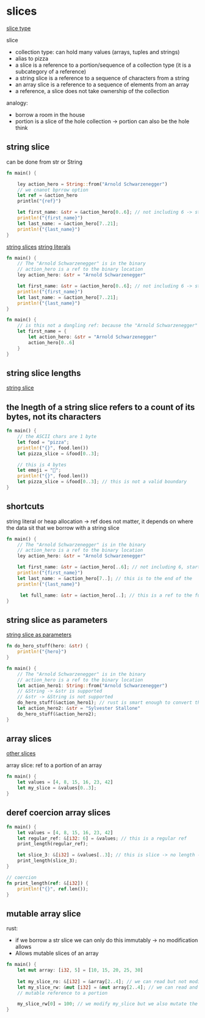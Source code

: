 # slices

[slice type](https://doc.rust-lang.org/book/ch04-03-slices.html#the-slice-type)

slice
- collection type: can hold many values (arrays, tuples and strings)
- alias to pizza
- a slice is a reference to a portion/sequence of a collection type (it is a subcategory of a reference)
- a string slice is a reference to a sequence of characters from a string
- an array slice is a reference to a sequence of elements from an array
- a reference, a slice does not take ownership of the collection

analogy:
- borrow a room in the house
- portion is a slice of the hole collection -> portion can also be the hole think

## string slice

can be done from str or String

```rust
fn main() {

    ley action_hero = String::from("Arnold Schwarzenegger")
    // we cnanot bprrow option
    let ref = &action_hero
    println("{ref}")

    let first_name: &str = &action_hero[0..6]; // not including 6 -> string slice
    println!("{first_name}")
    let last_name: = &action_hero[7..21];
    println!("{last_name}")
}
```

[string slices](https://doc.rust-lang.org/book/ch04-03-slices.html#string-slices)
[string literals](https://doc.rust-lang.org/book/ch04-03-slices.html#string-literals-as-slices)


```rust
fn main() {
    // The "Arnold Schwarzenegger" is in the binary
    // action_hero is a ref to the binary location
    ley action_hero: &str = "Arnold Schwarzenegger"

    let first_name: &str = &action_hero[0..6]; // not including 6 -> string slice
    println!("{first_name}")
    let last_name: = &action_hero[7..21];
    println!("{last_name}")
}
```

```rust
fn main() {    
    // is this not a dangling ref: because the "Arnold Schwarzenegger" string is in the binary -> the text refering to is in the binary file
    let first_name = {
        let action_hero: &str = "Arnold Schwarzenegger"
        action_hero[0..6]
    } 
}
```

## string slice lengths

[string slice](https://doc.rust-lang.org/book/ch08-02-strings.html#slicing-strings)

the lnegth of a string slice refers to a count of its bytes, not its characters
- 

```rust
fn main() { 
    // the ASCII chars are 1 byte
    let food = "pizza";
    println!("{}", food.len())
    let pizza_slice = &food[0..3];

    // this is 4 bytes
    let emoji = "🍕";
    println!("{}", food.len())
    let pizza_slice = &food[0..3]; // this is not a valid boundary
}
```

## shortcuts

string literal or heap allocation -> ref does not matter, it depends on where the data sit that we borrow with a string slice

```rust
fn main() { 
    // The "Arnold Schwarzenegger" is in the binary
    // action_hero is a ref to the binary location
    ley action_hero: &str = "Arnold Schwarzenegger"

    let first_name: &str = &action_hero[..6]; // not including 6, start from the beginning -> string slice
    println!("{first_name}")
    let last_name: = &action_hero[7..]; // this is to the end of the 
    println!("{last_name}")

     let full_name: &str = &action_hero[..]; // this is a ref to the full content
}
```

## string slice as parameters

[string slice as parameters](https://doc.rust-lang.org/book/ch04-03-slices.html#string-slices-as-parameters)

```rust
fn do_hero_stuff(hero: &str) {
    println!("{hero}")
}

fn main() { 
    // The "Arnold Schwarzenegger" is in the binary
    // action_hero is a ref to the binary location
    let action_hero1: String::from("Arnold Schwarzenegger")
    // &String -> &str is supported
    // &str -> &String is not supported
    do_hero_stuff(&action_hero1); // rust is smart enough to convert this as ref str
    let action_hero2: &str = "Sylvester Stallone"
    do_hero_stuff(&action_hero2);
}
```

## array slices

[other slices](https://doc.rust-lang.org/book/ch04-03-slices.html#other-slices)

array slice: ref to a portion of an array

```rust
fn main() {
    let values = [4, 8, 15, 16, 23, 42]
    let my_slice = &values[0..3];
}
```

## deref coercion array slices

```rust
fn main() {
    let values = [4, 8, 15, 16, 23, 42]
    let regular_ref: &[i32: 6] = &values; // this is a regular ref
    print_length(regular_ref);

    let slice_3: &[i32] = &values[..3]; // this is slice -> no length -> more flexible, but more versitile
    print_length(slice_3); 
}

// coercion
fn print_length(ref: &[i32]) {
    println!("{}", ref.len());
}
```

## mutable array slice

rust: 
- if we borrow a str slice we can only do this immutably -> no modification allows
- Allows mutable slices of an array  


```rust
fn main() {
    let mut array: [i32, 5] = [10, 15, 20, 25, 30]
    
    let my_slice_ro: &[i32] = &array[2..4]; // we can read but not modify
    let my_slice_rw: &mut [i32] = &mut array[2..4]; // we can read and write
    // mutable reference to a portion

    my_slice_rw[0] = 100; // we modify my_slice but we also mutate the original array
}
